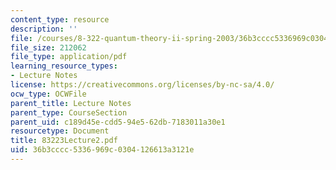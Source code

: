 ```yaml
---
content_type: resource
description: ''
file: /courses/8-322-quantum-theory-ii-spring-2003/36b3cccc5336969c0304126613a3121e_83223Lecture2.pdf
file_size: 212062
file_type: application/pdf
learning_resource_types:
- Lecture Notes
license: https://creativecommons.org/licenses/by-nc-sa/4.0/
ocw_type: OCWFile
parent_title: Lecture Notes
parent_type: CourseSection
parent_uid: c189d45e-cdd5-94e5-62db-7183011a30e1
resourcetype: Document
title: 83223Lecture2.pdf
uid: 36b3cccc-5336-969c-0304-126613a3121e
---
```


